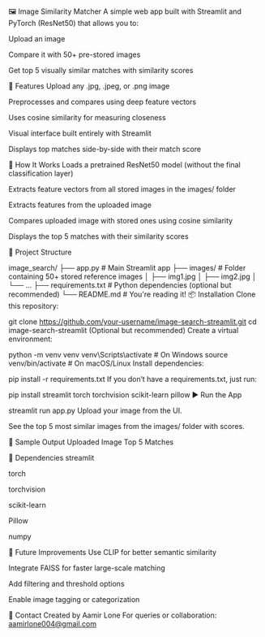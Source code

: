 🖼️ Image Similarity Matcher
A simple web app built with Streamlit and PyTorch (ResNet50) that allows you to:

Upload an image

Compare it with 50+ pre-stored images

Get top 5 visually similar matches with similarity scores

🚀 Features
Upload any .jpg, .jpeg, or .png image

Preprocesses and compares using deep feature vectors

Uses cosine similarity for measuring closeness

Visual interface built entirely with Streamlit

Displays top matches side-by-side with their match score

🧠 How It Works
Loads a pretrained ResNet50 model (without the final classification layer)

Extracts feature vectors from all stored images in the images/ folder

Extracts features from the uploaded image

Compares uploaded image with stored ones using cosine similarity

Displays the top 5 matches with their similarity scores

📁 Project Structure

image_search/
├── app.py               # Main Streamlit app
├── images/              # Folder containing 50+ stored reference images
│   ├── img1.jpg
│   ├── img2.jpg
│   └── ...
├── requirements.txt     # Python dependencies (optional but recommended)
└── README.md            # You're reading it!
📦 Installation
Clone this repository:

git clone https://github.com/your-username/image-search-streamlit.git
cd image-search-streamlit
(Optional but recommended) Create a virtual environment:


python -m venv venv
venv\Scripts\activate  # On Windows
source venv/bin/activate  # On macOS/Linux
Install dependencies:


pip install -r requirements.txt
If you don’t have a requirements.txt, just run:


pip install streamlit torch torchvision scikit-learn pillow
▶️ Run the App

streamlit run app.py
Upload your image from the UI.

See the top 5 most similar images from the images/ folder with scores.

🧪 Sample Output
Uploaded Image	Top 5 Matches

📌 Dependencies
streamlit

torch

torchvision

scikit-learn

Pillow

numpy

🔮 Future Improvements
Use CLIP for better semantic similarity

Integrate FAISS for faster large-scale matching

Add filtering and threshold options

Enable image tagging or categorization

📧 Contact
Created by Aamir Lone
For queries or collaboration: aamirlone004@gmail.com